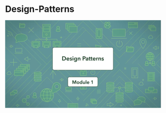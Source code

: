 # Design-Patterns
[![IMAGE ALT TEXT HERE](https://github.com/mohamad3li/Design-Patterns/raw/master/Composite/Notes/Composite%20(01).png)](https://docs.google.com/presentation/d/e/2PACX-1vQO_bP4oHXrVuUdjbj3pnrtPhksmtBOA6jqMJLJwLErW3TIGQ8frpy6Bb-xtWttmf6BEEOfr8Xqc4wT/pub?start=false&loop=false&delayms=3000)
